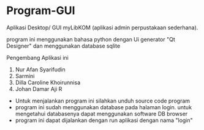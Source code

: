 # Program-GUI
Aplikasi Desktop/ GUI myLibKOM (aplikasi admin perpustakaan sederhana).

program ini menggunakan bahasa python dengan Ui generator "Qt Designer" dan menggunakan database sqlite 

Pengembang Aplikasi ini 
1. Nur Afan Syarifudin 
2. Sarmini 
3. Dilla Caroline Khoirunnisa 
4. Johan Damar Aji R 

- Untuk menjalankan program ini silahkan unduh source code program
- program ini sudah menggunakan database pada halaman login. untuk mengetahui databasenya dapat menggunakan software DB browser 
- program ini dapat dijalankan dengan run aplikasi dengan nama "login"
